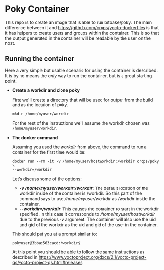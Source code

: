 Poky Container
========================
This repo is to create an image that is able to run bitbake/poky. The main
difference between it and https://github.com/crops/yocto-dockerfiles is that
it has helpers to create users and groups within the container. This is so that
the output generated in the container will be readable by the user on the
host.

Running the container
---------------------
Here a very simple but usable scenario for using the container is described.
It is by no means the *only* way to run the container, but is a great starting
point.

* **Create a workdir and clone poky**

  First we'll create a directory that will be used for output from the build
  and as the location of poky.

  ```
  mkdir /home/myuser/workdir
  ```

  For the rest of the instructions we'll assume the workdir chosen was
  `/home/myuser/workdir`.

* **The docker command**

  Assuming you used the *workdir* from above, the command
  to run a container for the first time would be:

  ```
  docker run --rm -it -v /home/myuser/hostworkdir:/workdir crops/poky \
  --workdir=/workdir
  ```

  Let's discuss some of the options:
  * **_-v /home/myuser/workdir:/workdir_**: The default location of the workdir
    inside of the container is /workdir. So this part of the command says to
    use */home/myuser/workdir* as */workdir* inside the container.
  * **_--workdir=/workdir_**: This causes the container to start in the workdir
    specified. In this case it corresponds to */home/myuser/hostworkdir* due to
    the previous *-v* argument. The container will also use the uid and gid
    of the workdir as the uid and gid of the user in the container.

  This should put you at a prompt similar to:
  ```
  pokyuser@3bbac563cacd:/workdir$
  ```
  At this point you should be able to follow the same instructions as described
  in https://www.yoctoproject.org/docs/2.1/yocto-project-qs/yocto-project-qs.html#releases.
